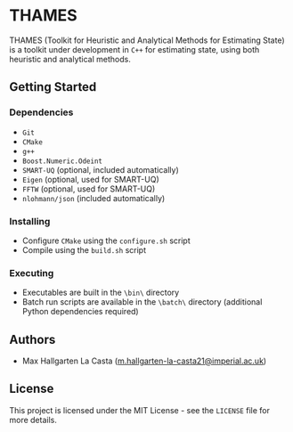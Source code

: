# THAMES
THAMES (Toolkit for Heuristic and Analytical Methods for Estimating State) is a toolkit under development in `C++` for estimating state, using both heuristic and analytical methods.

## Getting Started

### Dependencies
* `Git`
* `CMake`
* `g++`
* `Boost.Numeric.Odeint`
* `SMART-UQ` (optional, included automatically)
* `Eigen` (optional, used for SMART-UQ)
* `FFTW` (optional, used for SMART-UQ)
* `nlohmann/json` (included automatically)

### Installing
* Configure `CMake` using the `configure.sh` script
* Compile using the `build.sh` script

### Executing
* Executables are built in the `\bin\` directory
* Batch run scripts are available in the `\batch\` directory (additional Python dependencies required)

## Authors
* Max Hallgarten La Casta (m.hallgarten-la-casta21@imperial.ac.uk)

## License
This project is licensed under the MIT License - see the `LICENSE` file for more details.